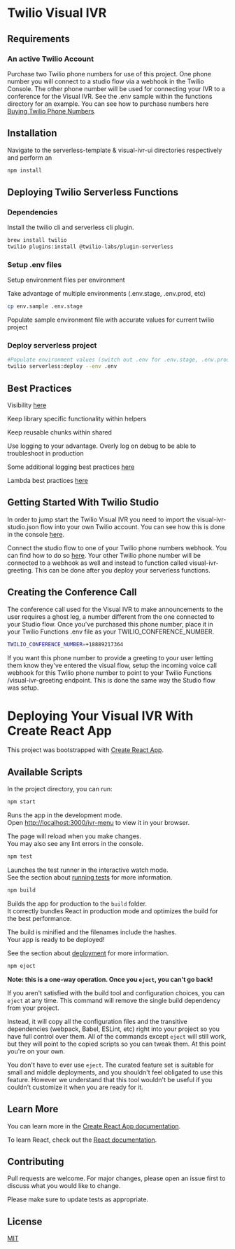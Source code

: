 # Twilio Visual IVR

## Requirements

### An active Twilio Account 

Purchase two Twilio phone numbers for use of this project. One phone number you will connect to a studio flow via a webhook in the Twilio Console. The other phone number will be used for connecting your IVR to a conference for the Visual IVR. See the .env sample within the functions directory for an example. You can see how to purchase numbers here [Buying Twilio Phone Numbers](https://support.twilio.com/hc/en-us/articles/223135247-How-to-Search-for-and-Buy-a-Twilio-Phone-Number-from-Console).

## Installation

Navigate to the serverless-template & visual-ivr-ui directories respectively and perform an 

```bash
npm install
```

## Deploying Twilio Serverless Functions 

### Dependencies

Install the twilio cli and serverless cli plugin. 

```bash
brew install twilio
twilio plugins:install @twilio-labs/plugin-serverless
```

### Setup .env files

Setup environment files per environment

Take advantage of multiple environments (.env.stage, .env.prod, etc)

```bash
cp env.sample .env.stage
```

Populate sample environment file with accurate values for current twilio project

### Deploy serverless project

```bash
#Populate environment values (switch out .env for .env.stage, .env.prod, etc)
twilio serverless:deploy --env .env
```

## Best Practices

Visibility [here](https://www.twilio.com/docs/runtime/functions-assets-api/api/understanding-visibility-public-private-and-protected-functions-and-assets)

Keep library specific functionality within helpers

Keep reusable chunks within shared

Use logging to your advantage. Overly log on debug to be able to troubleshoot in production

Some additional logging best practices [here](https://blog.bitsrc.io/logging-best-practices-for-node-js-applications-8a0a5969b94c)

Lambda best practices [here](https://docs.aws.amazon.com/lambda/latest/dg/best-practices.html)

## Getting Started With Twilio Studio

In order to jump start the Twilio Visual IVR you need to import the visual-ivr-studio.json flow into your own Twilio account. You can see how this is done in the console [here](https://www.twilio.com/docs/studio/user-guide#importing-flow-data). 

Connect the studio flow to one of your Twilio phone numbers webhook. You can find how to do so [here](https://www.twilio.com/docs/runtime/quickstart/serverless-functions-receive-a-call#set-a-function-as-a-webhook). Your other Twilio phone number will be connected to a webhook as well and instead to function called visual-ivr-greeting. This can be done after you deploy your serverless functions.

## Creating the Conference Call

The conference call used for the Visual IVR to make announcements to the user requires a ghost leg, a number different from the one connected to your Studio flow. Once you've purchased this phone number, place it in your Twilio Functions .env file as your TWILIO_CONFERENCE_NUMBER. 

```bash
TWILIO_CONFERENCE_NUMBER=+18889217364
```

If you want this phone number to provide a greeting to your user letting them know they've entered the visual flow, setup the incoming voice call webhook for this Twilio phone number to point to your Twilio Functions /visual-ivr-greeting endpoint. This is done the same way the Studio flow was setup.

# Deploying Your Visual IVR With Create React App

This project was bootstrapped with [Create React App](https://github.com/facebook/create-react-app).

## Available Scripts

In the project directory, you can run:

```bash 
npm start
```

Runs the app in the development mode.\
Open [http://localhost:3000/ivr-menu](http://localhost:3000/ivr-menu) to view it in your browser.

The page will reload when you make changes.\
You may also see any lint errors in the console.

```bash 
npm test
```
Launches the test runner in the interactive watch mode.\
See the section about [running tests](https://facebook.github.io/create-react-app/docs/running-tests) for more information.

```bash 
npm build
```
Builds the app for production to the `build` folder.\
It correctly bundles React in production mode and optimizes the build for the best performance.

The build is minified and the filenames include the hashes.\
Your app is ready to be deployed!

See the section about [deployment](https://facebook.github.io/create-react-app/docs/deployment) for more information.

```bash 
npm eject
```
**Note: this is a one-way operation. Once you `eject`, you can't go back!**

If you aren't satisfied with the build tool and configuration choices, you can `eject` at any time. This command will remove the single build dependency from your project.

Instead, it will copy all the configuration files and the transitive dependencies (webpack, Babel, ESLint, etc) right into your project so you have full control over them. All of the commands except `eject` will still work, but they will point to the copied scripts so you can tweak them. At this point you're on your own.

You don't have to ever use `eject`. The curated feature set is suitable for small and middle deployments, and you shouldn't feel obligated to use this feature. However we understand that this tool wouldn't be useful if you couldn't customize it when you are ready for it.

## Learn More

You can learn more in the [Create React App documentation](https://facebook.github.io/create-react-app/docs/getting-started).

To learn React, check out the [React documentation](https://reactjs.org/).




## Contributing
Pull requests are welcome. For major changes, please open an issue first to discuss what you would like to change.

Please make sure to update tests as appropriate.

## License
[MIT](https://choosealicense.com/licenses/mit/)